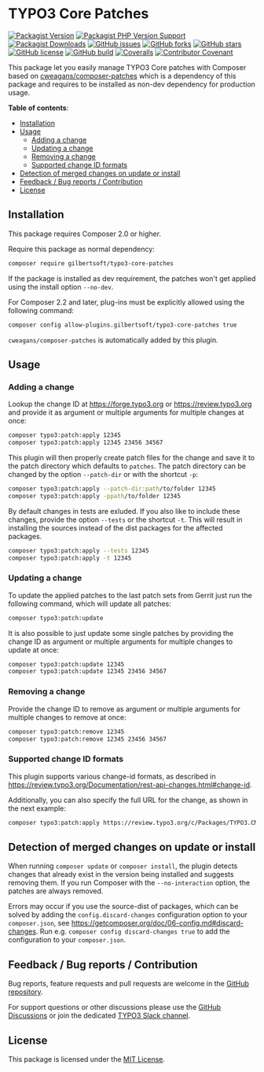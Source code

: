 # TYPO3 Core Patches

[![Packagist Version](https://img.shields.io/packagist/v/gilbertsoft/typo3-core-patches)](https://packagist.org/packages/gilbertsoft/typo3-core-patches)
[![Packagist PHP Version Support](https://img.shields.io/packagist/php-v/gilbertsoft/typo3-core-patches)](https://packagist.org/packages/gilbertsoft/typo3-core-patches)
[![Packagist Downloads](https://img.shields.io/packagist/dt/gilbertsoft/typo3-core-patches)](https://packagist.org/packages/gilbertsoft/typo3-core-patches)
[![GitHub issues](https://img.shields.io/github/issues/GsTYPO3/core-patches)](https://github.com/GsTYPO3/core-patches/issues)
[![GitHub forks](https://img.shields.io/github/forks/GsTYPO3/core-patches)](https://github.com/GsTYPO3/core-patches/network)
[![GitHub stars](https://img.shields.io/github/stars/GsTYPO3/core-patches)](https://github.com/GsTYPO3/core-patches/stargazers)
[![GitHub license](https://img.shields.io/github/license/GsTYPO3/core-patches)](https://github.com/GsTYPO3/core-patches/blob/main/LICENSE)
[![GitHub build](https://img.shields.io/github/actions/workflow/status/GsTYPO3/core-patches/continuous-integration.yml?branch=main)](https://github.com/GsTYPO3/core-patches/actions/workflows/continuous-integration.yml)
[![Coveralls](https://img.shields.io/coveralls/github/GsTYPO3/core-patches)](https://coveralls.io/github/GsTYPO3/core-patches)
[![Contributor Covenant](https://img.shields.io/badge/Contributor%20Covenant-2.1-4baaaa.svg)](https://github.com/GsTYPO3/core-patches/blob/main/CODE_OF_CONDUCT.md)

This package let you easily manage TYPO3 Core patches with Composer based on
[cweagans/composer-patches](https://github.com/cweagans/composer-patches#readme)
which is a dependency of this package and requires to be installed as non-dev
dependency for production usage.

**Table of contents**:

- [Installation](#installation)
- [Usage](#usage)
  - [Adding a change](#adding-a-change)
  - [Updating a change](#updating-a-change)
  - [Removing a change](#removing-a-change)
  - [Supported change ID formats](#supported-change-id-formats)
- [Detection of merged changes on update or install](#detection-of-merged-changes-on-update-or-install)
- [Feedback / Bug reports / Contribution](#feedback--bug-reports--contribution)
- [License](#license)

## Installation

This package requires Composer 2.0 or higher.

Require this package as normal dependency:

```bash
composer require gilbertsoft/typo3-core-patches
```

If the package is installed as dev requirement, the patches won't get applied
using the install option `--no-dev`.

For Composer 2.2 and later, plug-ins must be explicitly allowed using the
following command:

```bash
composer config allow-plugins.gilbertsoft/typo3-core-patches true
```

`cweagans/composer-patches` is automatically added by this plugin.

## Usage

### Adding a change

Lookup the change ID at <https://forge.typo3.org> or <https://review.typo3.org>
and provide it as argument or multiple arguments for multiple changes at once:

```bash
composer typo3:patch:apply 12345
composer typo3:patch:apply 12345 23456 34567
```

This plugin will then properly create patch files for the change and save it to
the patch directory which defaults to `patches`. The patch directory can be
changed by the option `--patch-dir` or with the shortcut `-p`:

```bash
composer typo3:patch:apply --patch-dir:path/to/folder 12345
composer typo3:patch:apply -ppath/to/folder 12345
```

By default changes in tests are exluded. If you also like to include these
changes, provide the option `--tests` or the shortcut `-t`. This will result in
installing the sources instead of the dist packages for the affected packages.

```bash
composer typo3:patch:apply --tests 12345
composer typo3:patch:apply -t 12345
```

### Updating a change

To update the applied patches to the last patch sets from Gerrit just run the
following command, which will update all patches:

```bash
composer typo3:patch:update
```

It is also possible to just update some single patches by providing the change
ID as argument or multiple arguments for multiple changes to update at once:

```bash
composer typo3:patch:update 12345
composer typo3:patch:update 12345 23456 34567
```

### Removing a change

Provide the change ID to remove as argument or multiple arguments for multiple
changes to remove at once:

```bash
composer typo3:patch:remove 12345
composer typo3:patch:remove 12345 23456 34567
```

### Supported change ID formats

This plugin supports various change-id formats, as described in
<https://review.typo3.org/Documentation/rest-api-changes.html#change-id>.

Additionally, you can also specify the full URL for the change, as shown in the
next example:

```bash
composer typo3:patch:apply https://review.typo3.org/c/Packages/TYPO3.CMS/+/12345
```

## Detection of merged changes on update or install

When running `composer update` or `composer install`, the plugin detects changes
that already exist in the version being installed and suggests removing them. If
you run Composer with the `--no-interaction` option, the patches are always
removed.

Errors may occur if you use the source-dist of packages, which can be solved by
adding the `config.discard-changes` configuration option to your `composer.json`,
see <https://getcomposer.org/doc/06-config.md#discard-changes>. Run e.g.
`composer config discard-changes true` to add the configuration to your
`composer.json`.

## Feedback / Bug reports / Contribution

Bug reports, feature requests and pull requests are welcome in the [GitHub
repository](https://github.com/GsTYPO3/core-patches).

For support questions or other discussions please use the [GitHub Discussions](https://github.com/GsTYPO3/core-patches/discussions)
or join the dedicated [TYPO3 Slack channel](https://typo3.slack.com/archives/C03GY4LEVPU).

## License

This package is licensed under the [MIT License](https://github.com/GsTYPO3/core-patches/blob/main/LICENSE).
